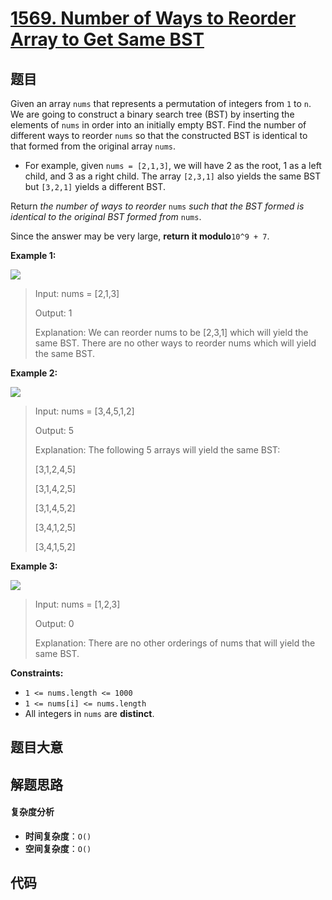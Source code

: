 # [1569. Number of Ways to Reorder Array to Get Same BST](https://leetcode.com/problems/number-of-ways-to-reorder-array-to-get-same-bst/)

## 题目

Given an array `nums` that represents a permutation of integers from `1` to
`n`. We are going to construct a binary search tree (BST) by inserting the
elements of `nums` in order into an initially empty BST. Find the number of
different ways to reorder `nums` so that the constructed BST is identical to
that formed from the original array `nums`.

- For example, given `nums = [2,1,3]`, we will have 2 as the root, 1 as a left child, and 3 as a right child. The array `[2,3,1]` also yields the same BST but `[3,2,1]` yields a different BST.

Return _the number of ways to reorder_ `nums` _such that the BST formed is
identical to the original BST formed from_ `nums`.

Since the answer may be very large, **return it modulo**`10^9 + 7`.

**Example 1:**

![](https://assets.leetcode.com/uploads/2020/08/12/bb.png)

> Input: nums = [2,1,3]
>
> Output: 1
>
> Explanation: We can reorder nums to be [2,3,1] which will yield the same BST. There are no other ways to reorder nums which will yield the same BST.

**Example 2:**

![](https://assets.leetcode.com/uploads/2020/08/12/ex1.png)

> Input: nums = [3,4,5,1,2]
>
> Output: 5
>
> Explanation: The following 5 arrays will yield the same BST:
>
> [3,1,2,4,5]
>
> [3,1,4,2,5]
>
> [3,1,4,5,2]
>
> [3,4,1,2,5]
>
> [3,4,1,5,2]

**Example 3:**

![](https://assets.leetcode.com/uploads/2020/08/12/ex4.png)

> Input: nums = [1,2,3]
>
> Output: 0
>
> Explanation: There are no other orderings of nums that will yield the same BST.

**Constraints:**

- `1 <= nums.length <= 1000`
- `1 <= nums[i] <= nums.length`
- All integers in `nums` are **distinct**.

## 题目大意

## 解题思路

#### 复杂度分析

- **时间复杂度**：`O()`
- **空间复杂度**：`O()`

## 代码

```javascript

```
